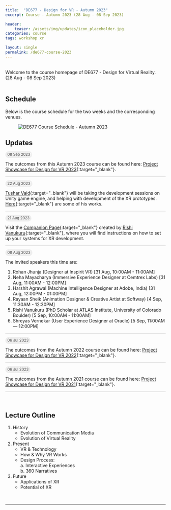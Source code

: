 ```yaml
---
title:  "DE677 - Design for VR - Autumn 2023"
excerpt: Course - Autumn 2023 (28 Aug - 08 Sep 2023)

header:
    teaser: /assets/img/updates/icon_placeholder.jpg
categories: course
tags: workshop xr

layout: single
permalink: /de677-course-2023
---
```

<br>
Welcome to the course homepage of DE677 - Design for Virtual Reality.
<br>
(28 Aug - 08 Sep 2023)
<br><br>

## Schedule
Below is the course schedule for the two weeks and the corresponding venues.

<figure class="align-center" style="width:100%;">
  <img src="{{ site.url }}{{ site.baseurl }}\assets\img\course\de677-schedule-autumn2023.png" alt="DE677 Course Schedule - Autumn 2023">
</figure>

## Updates

<span style="padding: 0px 0px 4px 0px; background-color: #eeeeee; color: #444444; border-radius: 10px;"> <small>&nbsp;&nbsp;08 Sep 2023&nbsp;&nbsp;</small> </span>

The outcomes from this Autumn 2023 course can be found here: [Project Showcase for Design for VR 2023](https://imxd.in/de677-showcase-2023){:target="_blank"}.

<hr style="height:1px;border-width:0;background-color:lightgrey">

<span style="padding: 0px 0px 4px 0px; background-color: #eeeeee; color: #444444; border-radius: 10px;"> <small>&nbsp;&nbsp;22 Aug 2023&nbsp;&nbsp;</small> </span><br style="line-height: 10px" />

[Tushar Vaid](https://github.com/tusharvaid30){:target="_blank"} will be taking the development sessions on Unity game engine, and helping with development of the XR prototypes. [Here](https://loopinteractive.itch.io/){:target="_blank"} are some of his works.

<hr style="height:1px;border-width:0;background-color:lightgrey;">

<span style="padding: 0px 0px 4px 0px; background-color: #eeeeee; color: #444444; border-radius: 10px;"> <small>&nbsp;&nbsp;21 Aug 2023&nbsp;&nbsp;</small> </span><br style="line-height: 10px" />

Visit the [Companion Page](https://rishivanukuru.notion.site/Intro-to-XR-Dev-Autumn-2023-9259869ad5704b0cb9ddfd0e566a9fd8){:target="_blank"} created by [Rishi Vanukuru](https://rishivanukuru.com/){:target="_blank"}, where you will find instructions on how to set up your systems for XR development.

<hr style="height:1px;border-width:0;background-color:lightgrey;">

<span style="padding: 0px 0px 4px 0px; background-color: #eeeeee; color: #444444; border-radius: 10px;"> <small>&nbsp;&nbsp;08 Aug 2023&nbsp;&nbsp;</small> </span>

The invited speakers this time are:
1. Rohan Jhunja (Designer at Inspirit VR) [31 Aug, 10:00AM - 11:00AM]
2. Neha Mayacharya (Immersive Experience Designer at Cemtrex Labs)  [31 Aug, 11:00AM - 12:00PM]
3. Harshit Agrawal (Machine Intelligence Designer at Adobe, India)  [31 Aug, 12:00PM - 01:00PM]
4. Rayaan Sheik (Animation Designer & Creative Artist at Softway) [4 Sep, 11:30AM - 12:30PM]
5. Rishi Vanukuru (PhD Scholar at ATLAS Institute, University of Colorado Boulder) [5 Sep, 10:00AM - 11:00AM]
6. Shreyas Vernekar (User Experience Designer at Oracle) [5 Sep, 11:00AM — 12:00PM]

<hr style="height:1px;border-width:0;background-color:lightgrey;">

<span style="padding: 0px 0px 4px 0px; background-color: #eeeeee; color: #444444; border-radius: 10px;"> <small>&nbsp;&nbsp;06 Jul 2023&nbsp;&nbsp;</small> </span>

The outcomes from the Autumn 2022 course can be found here: [Project Showcase for Design for VR 2022](https://imxd.in/de677-showcase-2022){:target="_blank"}.

<hr style="height:1px;border-width:0;background-color:lightgrey;">

<span style="padding: 0px 0px 4px 0px; background-color: #eeeeee; color: #444444; border-radius: 10px;"> <small>&nbsp;&nbsp;06 Jul 2023&nbsp;&nbsp;</small> </span>

The outcomes from the Autumn 2021 course can be found here: [Project Showcase for Design for VR 2021](https://imxd.in/de677-showcase-2021){:target="_blank"}.

<hr style="height:1px;border-width:0;background-color:lightgrey">
<br>

## Lecture Outline
1.  History
    * Evolution of Communication Media
    * Evolution of Virtual Reality
2.  Present
    * VR & Technology
    * How & Why VR Works
    * Design Process: <br>
      a. Interactive Experiences <br>
      b. 360 Narratives
3.  Future
    * Applications of XR
    * Potential of XR

<br>
<hr>